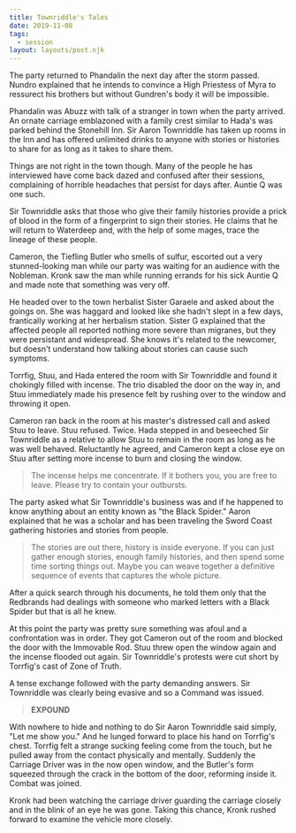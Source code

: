 ```yaml
---
title: Townriddle's Tales
date: 2019-11-08
tags:
  - session
layout: layouts/post.njk
---
```


The party returned to Phandalin the next day after the storm passed. Nundro explained that he intends to convince a High Priestess of Myra to ressurect his brothers but without Gundren's body it will be impossible.

Phandalin was Abuzz with talk of a stranger in town when the party arrived. An ornate carriage emblazoned with a family crest similar to Hada's was parked behind the Stonehill Inn. Sir Aaron Townriddle has taken up rooms in the Inn and has offered unlimited drinks to anyone with stories or histories to share for as long as it takes to share them.

Things are not right in the town though. Many of the people he has interviewed have come back dazed and confused after their sessions, complaining of horrible headaches that persist for days after. Auntie Q was one such.

Sir Townriddle asks that those who give their family histories provide a prick of blood in the form of a fingerprint to sign their stories. He claims that he will return to Waterdeep and, with the help of some mages, trace the lineage of these people.

Cameron, the Tiefling Butler who smells of sulfur, escorted out a very stunned-looking man while our party was waiting for an audience with the Nobleman. Kronk saw the man while running errands for his sick Auntie Q and made note that something was very off.

He headed over to the town herbalist Sister Garaele and asked about the goings on. She was haggard and looked like she hadn't slept in a few days, frantically working at her herbalism station. Sister G explained that the affected people all reported nothing more severe than migranes, but they were persistant and widespread. She knows it's related to the newcomer, but doesn't understand how talking about stories can cause such symptoms.

Torrfig, Stuu, and Hada entered the room with Sir Townriddle and found it chokingly filled with incense. The trio disabled the door on the way in, and Stuu immediately made his presence felt by rushing over to the window and throwing it open.

Cameron ran back in the room at his master's distressed call and asked Stuu to leave. Stuu refused. Twice. Hada stepped in and beseeched Sir Townriddle as a relative to allow Stuu to remain in the room as long as he was well behaved. Reluctantly he agreed, and Cameron kept a close eye on Stuu after setting more incense to burn and closing the window.

> The incense helps me concentrate. If it bothers you, you are free to leave. Please try to contain your outbursts.

The party asked what Sir Townriddle's business was and if he happened to know anything about an entity known as "the Black Spider." Aaron explained that he was a scholar and has been traveling the Sword Coast gathering histories and stories from people.

> The stories are out there, history is inside everyone. If you can just gather enough stories, enough family histories, and then spend some time sorting things out. Maybe you can weave together a definitive sequence of events that captures the whole picture.

After a quick search through his documents, he told them only that the Redbrands had dealings with someone who marked letters with a Black Spider but that is all he knew.

At this point the party was pretty sure something was afoul and a confrontation was in order. They got Cameron out of the room and blocked the door with the Immovable Rod. Stuu threw open the window again and the incense flooded out again. Sir Townriddle's protests were cut short by Torrfig's cast of Zone of Truth.

A tense exchange followed with the party demanding answers. Sir Townriddle was clearly being evasive and so a Command was issued.

> **EXPOUND**

With nowhere to hide and nothing to do Sir Aaron Townriddle said simply, "Let me show you." And he lunged forward to place his hand on Torrfig's chest. Torrfig felt a strange sucking feeling come from the touch, but he pulled away from the contact physically and mentally. Suddenly the Carriage Driver was in the now open window, and the Butler's form squeezed through the crack in the bottom of the door, reforming inside it. Combat was joined.

Kronk had been watching the carriage driver guarding the carriage closely and in the blink of an eye he was gone. Taking this chance, Kronk rushed forward to examine the vehicle more closely.
